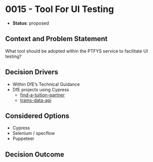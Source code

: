 # 0015 - Tool For UI Testing

* **Status**: proposed

## Context and Problem Statement
What tool should be adopted within the PTFYS service to facilitate UI testing?

## Decision Drivers
* Within DfE’s Technical Guidance
* DfE projects using Cypress
	* [find-a-tuition-partner](https://github.com/DFE-Digital/find-a-tuition-partner)
	* [trams-data-api](https://github.com/DFE-Digital/trams-data-api)
  
## Considered Options
* Cypress
* Selenium / specflow
* Puppeteer

## Decision Outcome

